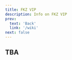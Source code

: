 ```yaml
---
title: FKZ VIP 
description: Info on FKZ VIP
prev: 
  text: 'Back'
  link: '/wiki'
next: false
---
```


## TBA
